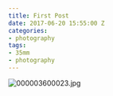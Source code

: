 ```yaml
---
title: First Post
date: 2017-06-20 15:55:00 Z
categories:
- photography
tags:
- 35mm
- photography
---
```


![000003600023.jpg](/../uploads/000003600023.jpg)